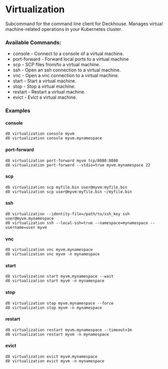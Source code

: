 # Virtualization
Subcommand for the command line client for Deckhouse.
Manages virtual machine-related operations in your Kubernetes cluster.

### Available Commands:
* console      - Connect to a console of a virtual machine.
* port-forward - Forward local ports to a virtual machine
* scp          - SCP files from/to a virtual machine.
* ssh          - Open an ssh connection to a virtual machine.
* vnc          - Open a vnc connection to a virtual machine.
* start        - Start a virtual machine.
* stop         - Stop a virtual machine.
* restart      - Restart a virtual machine.
* evict        - Evict a virtual machine.

### Examples
#### console
```shell
d8 virtualization console myvm
d8 virtualization console myvm.mynamespace
```
#### port-forward
```shell
d8 virtualization port-forward myvm tcp/8080:8080
d8 virtualization port-forward --stdio=true myvm.mynamespace 22
```
#### scp
```shell
d8 virtualization scp myfile.bin user@myvm:myfile.bin
d8 virtualization scp user@myvm:myfile.bin ~/myfile.bin
```
#### ssh
```shell
d8 virtualization --identity-file=/path/to/ssh_key ssh user@myvm.mynamespace
d8 virtualization ssh --local-ssh=true --namespace=mynamespace --username=user myvm
```
#### vnc
```shell
d8 virtualization vnc myvm.mynamespace
d8 virtualization vnc myvm -n mynamespace
```
#### start
```shell
d8 virtualization start myvm.mynamespace --wait 
d8 virtualization start myvm -n mynamespace
```
#### stop
```shell
d8 virtualization stop myvm.mynamespace --force 
d8 virtualization stop myvm -n mynamespace 
```
#### restart
```shell
d8 virtualization restart myvm.mynamespace --timeout=1m
d8 virtualization restart myvm -n mynamespace
```
#### evict
```shell
d8 virtualization evict myvm.mynamespace
d8 virtualization evict myvm -n mynamespace
```